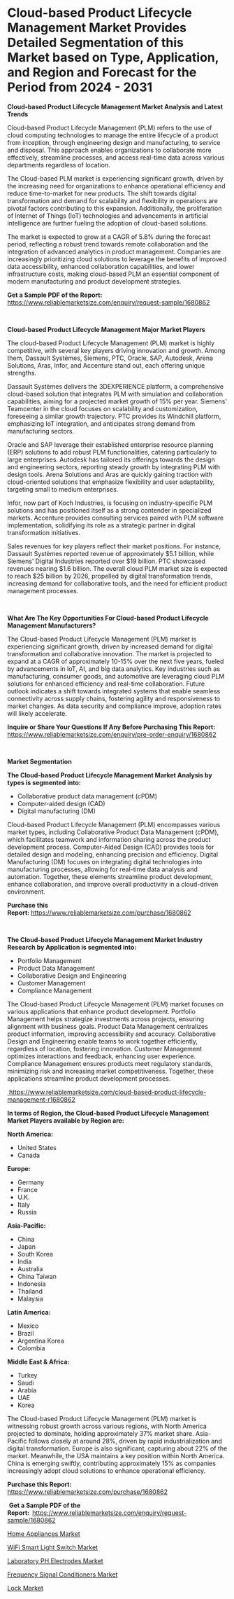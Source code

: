 <p><h1>Cloud-based Product Lifecycle Management Market Provides Detailed Segmentation of this Market based on Type, Application, and Region and Forecast for the Period from 2024 - 2031</h1></p><p><strong>Cloud-based Product Lifecycle Management Market Analysis and Latest Trends</strong></p>
<p><p>Cloud-based Product Lifecycle Management (PLM) refers to the use of cloud computing technologies to manage the entire lifecycle of a product from inception, through engineering design and manufacturing, to service and disposal. This approach enables organizations to collaborate more effectively, streamline processes, and access real-time data across various departments regardless of location.</p><p>The Cloud-based PLM market is experiencing significant growth, driven by the increasing need for organizations to enhance operational efficiency and reduce time-to-market for new products. The shift towards digital transformation and demand for scalability and flexibility in operations are pivotal factors contributing to this expansion. Additionally, the proliferation of Internet of Things (IoT) technologies and advancements in artificial intelligence are further fueling the adoption of cloud-based solutions.</p><p>The market is expected to grow at a CAGR of 5.8% during the forecast period, reflecting a robust trend towards remote collaboration and the integration of advanced analytics in product management. Companies are increasingly prioritizing cloud solutions to leverage the benefits of improved data accessibility, enhanced collaboration capabilities, and lower infrastructure costs, making cloud-based PLM an essential component of modern manufacturing and product development strategies.</p></p>
<p><strong>Get a Sample PDF of the Report:&nbsp;</strong> <a href="https://www.reliablemarketsize.com/enquiry/request-sample/1680862?utm_campaign=1144&utm_medium=2&utm_source=Github&utm_content=ia&utm_term=04102024&utm_id=cloud-based-product-lifecycle-management">https://www.reliablemarketsize.com/enquiry/request-sample/1680862</a></p>
<p>&nbsp;</p>
<p><strong>Cloud-based Product Lifecycle Management Major Market Players</strong></p>
<p><p>The cloud-based Product Lifecycle Management (PLM) market is highly competitive, with several key players driving innovation and growth. Among them, Dassault Systèmes, Siemens, PTC, Oracle, SAP, Autodesk, Arena Solutions, Aras, Infor, and Accenture stand out, each offering unique strengths.</p><p>Dassault Systèmes delivers the 3DEXPERIENCE platform, a comprehensive cloud-based solution that integrates PLM with simulation and collaboration capabilities, aiming for a projected market growth of 15% per year. Siemens' Teamcenter in the cloud focuses on scalability and customization, foreseeing a similar growth trajectory. PTC provides its Windchill platform, emphasizing IoT integration, and anticipates strong demand from manufacturing sectors.</p><p>Oracle and SAP leverage their established enterprise resource planning (ERP) solutions to add robust PLM functionalities, catering particularly to large enterprises. Autodesk has tailored its offerings towards the design and engineering sectors, reporting steady growth by integrating PLM with design tools. Arena Solutions and Aras are quickly gaining traction with cloud-oriented solutions that emphasize flexibility and user adaptability, targeting small to medium enterprises.</p><p>Infor, now part of Koch Industries, is focusing on industry-specific PLM solutions and has positioned itself as a strong contender in specialized markets. Accenture provides consulting services paired with PLM software implementation, solidifying its role as a strategic partner in digital transformation initiatives.</p><p>Sales revenues for key players reflect their market positions. For instance, Dassault Systèmes reported revenue of approximately $5.1 billion, while Siemens’ Digital Industries reported over $19 billion. PTC showcased revenues nearing $1.6 billion. The overall cloud PLM market size is expected to reach $25 billion by 2026, propelled by digital transformation trends, increasing demand for collaborative tools, and the need for efficient product management processes.</p></p>
<p>&nbsp;</p>
<p><strong>What Are The Key Opportunities For Cloud-based Product Lifecycle Management Manufacturers?</strong></p>
<p><p>The Cloud-based Product Lifecycle Management (PLM) market is experiencing significant growth, driven by increased demand for digital transformation and collaborative innovation. The market is projected to expand at a CAGR of approximately 10-15% over the next five years, fueled by advancements in IoT, AI, and big data analytics. Key industries such as manufacturing, consumer goods, and automotive are leveraging cloud PLM solutions for enhanced efficiency and real-time collaboration. Future outlook indicates a shift towards integrated systems that enable seamless connectivity across supply chains, fostering agility and responsiveness to market changes. As data security and compliance improve, adoption rates will likely accelerate.</p></p>
<p><strong>Inquire or Share Your Questions If Any Before Purchasing This Report:</strong> <a href="https://www.reliablemarketsize.com/enquiry/pre-order-enquiry/1680862?utm_campaign=1144&utm_medium=2&utm_source=Github&utm_content=ia&utm_term=04102024&utm_id=cloud-based-product-lifecycle-management">https://www.reliablemarketsize.com/enquiry/pre-order-enquiry/1680862</a></p>
<p>&nbsp;</p>
<p><strong>Market Segmentation</strong></p>
<p><strong>The Cloud-based Product Lifecycle Management Market Analysis by types is segmented into:</strong></p>
<p><ul><li>Collaborative product data management (cPDM)</li><li>Computer-aided design (CAD)</li><li>Digital manufacturing (DM)</li></ul></p>
<p><p>Cloud-based Product Lifecycle Management (PLM) encompasses various market types, including Collaborative Product Data Management (cPDM), which facilitates teamwork and information sharing across the product development process. Computer-Aided Design (CAD) provides tools for detailed design and modeling, enhancing precision and efficiency. Digital Manufacturing (DM) focuses on integrating digital technologies into manufacturing processes, allowing for real-time data analysis and automation. Together, these elements streamline product development, enhance collaboration, and improve overall productivity in a cloud-driven environment.</p></p>
<p><strong>Purchase this Report:&nbsp;</strong><a href="https://www.reliablemarketsize.com/purchase/1680862?utm_campaign=1144&utm_medium=2&utm_source=Github&utm_content=ia&utm_term=04102024&utm_id=cloud-based-product-lifecycle-management">https://www.reliablemarketsize.com/purchase/1680862</a></p>
<p>&nbsp;</p>
<p><strong>The Cloud-based Product Lifecycle Management Market Industry Research by Application is segmented into:</strong></p>
<p><ul><li>Portfolio Management</li><li>Product Data Management</li><li>Collaborative Design and Engineering</li><li>Customer Management</li><li>Compliance Management</li></ul></p>
<p><p>The Cloud-based Product Lifecycle Management (PLM) market focuses on various applications that enhance product development. Portfolio Management helps strategize investments across projects, ensuring alignment with business goals. Product Data Management centralizes product information, improving accessibility and accuracy. Collaborative Design and Engineering enable teams to work together efficiently, regardless of location, fostering innovation. Customer Management optimizes interactions and feedback, enhancing user experience. Compliance Management ensures products meet regulatory standards, minimizing risk and increasing market competitiveness. Together, these applications streamline product development processes.</p></p>
<p><a href="https://www.reliablemarketsize.com/cloud-based-product-lifecycle-management-r1680862?utm_campaign=1144&utm_medium=2&utm_source=Github&utm_content=ia&utm_term=04102024&utm_id=cloud-based-product-lifecycle-management">&nbsp;https://www.reliablemarketsize.com/cloud-based-product-lifecycle-management-r1680862</a></p>
<p><strong>In terms of Region, the Cloud-based Product Lifecycle Management Market Players available by Region are:</strong></p>
<p>
    <p> <strong> North America: </strong>
        <ul>
            <li>United States</li>
            <li>Canada</li>
        </ul>
        </p> 
    <p> <strong> Europe: </strong>
        <ul>
            <li>Germany</li>
            <li>France</li>
            <li>U.K.</li>
            <li>Italy</li>
            <li>Russia</li>
        </ul>
        </p> 
    <p> <strong> Asia-Pacific: </strong>
        <ul>
            <li>China</li>
            <li>Japan</li>
            <li>South Korea</li>
            <li>India</li>
            <li>Australia</li>
            <li>China Taiwan</li>
            <li>Indonesia</li>
            <li>Thailand</li>
            <li>Malaysia</li>
        </ul>
        </p> 
    <p> <strong> Latin America: </strong>
        <ul>
            <li>Mexico</li>
            <li>Brazil</li>
            <li>Argentina Korea</li>
            <li>Colombia</li>
        </ul>
        </p> 
    <p> <strong> Middle East & Africa: </strong>
        <ul>
            <li>Turkey</li>
            <li>Saudi</li>
            <li>Arabia</li>
            <li>UAE</li>
            <li>Korea</li>
        </ul>
    </p>
    </p>
<p><p>The Cloud-based Product Lifecycle Management (PLM) market is witnessing robust growth across various regions, with North America projected to dominate, holding approximately 37% market share. Asia-Pacific follows closely at around 28%, driven by rapid industrialization and digital transformation. Europe is also significant, capturing about 22% of the market. Meanwhile, the USA maintains a key position within North America. China is emerging swiftly, contributing approximately 15% as companies increasingly adopt cloud solutions to enhance operational efficiency.</p></p>
<p><strong>Purchase this Report: </strong><a href="https://www.reliablemarketsize.com/purchase/1680862?utm_campaign=1144&utm_medium=2&utm_source=Github&utm_content=ia&utm_term=04102024&utm_id=cloud-based-product-lifecycle-management">https://www.reliablemarketsize.com/purchase/1680862</a></p>
<p>&nbsp;<strong>Get a Sample PDF of the Report:&nbsp;&nbsp;</strong><a href="https://www.reliablemarketsize.com/enquiry/request-sample/1680862?utm_campaign=1144&utm_medium=2&utm_source=Github&utm_content=ia&utm_term=04102024&utm_id=cloud-based-product-lifecycle-management">https://www.reliablemarketsize.com/enquiry/request-sample/1680862</a></p>
<p><strong></strong></p>
<p><p><a href="https://www.linkedin.com/pulse/home-appliances-market-evolution-future-outlook-forecasting-industry-mop2c?utm_campaign=1144&utm_medium=2&utm_source=Github&utm_content=ia&utm_term=04102024&utm_id=cloud-based-product-lifecycle-management">Home Appliances Market</a></p><p><a href="https://www.linkedin.com/pulse/wifi-smart-light-switch-market-size-type-in-wall-switchstick-on-bggoc?utm_campaign=1144&utm_medium=2&utm_source=Github&utm_content=ia&utm_term=04102024&utm_id=cloud-based-product-lifecycle-management">WiFi Smart Light Switch Market</a></p><p><a href="https://issuu.com/reportprime-2/docs/laboratory-ph-electrodes-market-siz_b53a494afc44ae?utm_campaign=1144&utm_medium=2&utm_source=Github&utm_content=ia&utm_term=04102024&utm_id=cloud-based-product-lifecycle-management">Laboratory PH Electrodes Market</a></p><p><a href="https://issuu.com/reportprime-2/docs/frequency-signal-conditioners-marke_704a85606d5885?utm_campaign=1144&utm_medium=2&utm_source=Github&utm_content=ia&utm_term=04102024&utm_id=cloud-based-product-lifecycle-management">Frequency Signal Conditioners Market</a></p><p><a href="https://www.linkedin.com/pulse/lock-market-opportunities-emerging-global-trends-shifts-2024-2031-lktec?utm_campaign=1144&utm_medium=2&utm_source=Github&utm_content=ia&utm_term=04102024&utm_id=cloud-based-product-lifecycle-management">Lock Market</a></p></p>
